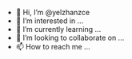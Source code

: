 - 👋 Hi, I’m @yelzhanzce
- 👀 I’m interested in ...
- 🌱 I’m currently learning ...
- 💞️ I’m looking to collaborate on ...
- 📫 How to reach me ...

<!---
yelzhanzce/yelzhanzce is a ✨ special ✨ repository because its `README.md` (this file) appears on your GitHub profile.
You can click the Preview link to take a look at your changes.
--->
